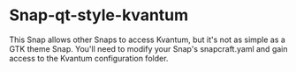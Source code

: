 # Snap-qt-style-kvantum
This Snap allows other Snaps to access Kvantum, but it's not as simple as a GTK theme Snap. You'll need to modify your Snap's snapcraft.yaml and gain access to the Kvantum configuration folder.
